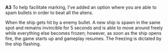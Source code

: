 **A3**
To help facilitate marking, I've added an option where you are able to 
spam bullets in order to beat all the aliens.


When the ship gets hit by a enemy bullet. A new ship is spawn 
in the same spot and remains invincible for 5 seconds and is able to 
move around freely while everything else becomes frozen; however, as soon as the ship opens fire, 
the game starts up and gameplay resumes. The freezing is dictated by 
the ship flashing. 